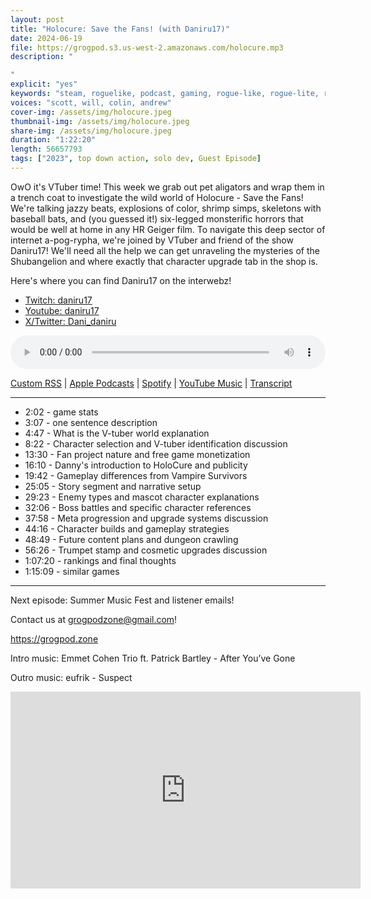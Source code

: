 ```yaml
---
layout: post
title: "Holocure: Save the Fans! (with Daniru17)"
date: 2024-06-19
file: https://grogpod.s3.us-west-2.amazonaws.com/holocure.mp3
description: "

"
explicit: "yes" 
keywords: "steam, roguelike, podcast, gaming, rogue-like, rogue-lite, roguelite"
voices: "scott, will, colin, andrew"
cover-img: /assets/img/holocure.jpeg
thumbnail-img: /assets/img/holocure.jpeg
share-img: /assets/img/holocure.jpeg
duration: "1:22:20"
length: 56657793
tags: ["2023", top down action, solo dev, Guest Episode]
---
```


OwO it's VTuber time! This week we grab out pet aligators and wrap them in a trench coat to investigate the wild world of Holocure - Save the Fans! We're talking jazzy beats, explosions of color, shrimp simps, skeletons with baseball bats, and (you guessed it!) six-legged monsterific horrors that would be well at home in any HR Geiger film. To navigate this deep sector of internet a-pog-rypha, we're joined by VTuber and friend of the show Daniru17! We'll need all the help we can get unraveling the mysteries of the Shubangelion and where exactly that character upgrade tab in the shop is.

Here's where you can find Daniru17 on the interwebz!
* [Twitch: daniru17](https://m.twitch.tv/daniru17/home)
* [Youtube: daniru17](https://www.youtube.com/channel/UC7-eOiKmUrfiZJBhsVpyp-g)
* [X/Twitter: Dani_daniru](https://x.com/Dani_daniru)

  
<div class="container">
  <audio controls style="width: 100%;">
    <source src="https://grogpod.s3.us-west-2.amazonaws.com/holocure.mp3" type="audio/mpeg">
  </audio>
</div>

[Custom RSS](https://grogpod.zone/feed.xml) | [Apple Podcasts](https://podcasts.apple.com/us/podcast/holocure-save-the-fans-with-daniru17/id1650474911?i=1000659543150) | [Spotify](https://open.spotify.com/episode/5VB7Qu1ViRUTKoq5hWRZVQ?si=z9FtG0KvTyayc9vDtkGxUA) | [YouTube Music](https://www.youtube.com/playlist?list=PL-ShOmyMvd4jYFChE6tgj0JYG8RKK4xe0) | [Transcript](https://github.com/ScottBurger/going_rogue_podcast/blob/master/docs/transcripts/holocure.txt)

---
* 2:02 - game stats
* 3:07 - one sentence description
* 4:47 - What is the V-tuber world explanation
* 8:22 - Character selection and V-tuber identification discussion
* 13:30 - Fan project nature and free game monetization
* 16:10 - Danny's introduction to HoloCure and publicity
* 19:42 - Gameplay differences from Vampire Survivors
* 25:05 - Story segment and narrative setup
* 29:23 - Enemy types and mascot character explanations
* 32:06 - Boss battles and specific character references
* 37:58 - Meta progression and upgrade systems discussion
* 44:16 - Character builds and gameplay strategies
* 48:49 - Future content plans and dungeon crawling
* 56:26 - Trumpet stamp and cosmetic upgrades discussion
* 1:07:20 - rankings and final thoughts
* 1:15:09 - similar games





---



Next episode: Summer Music Fest and listener emails!

Contact us at grogpodzone@gmail.com!

https://grogpod.zone

Intro music: Emmet Cohen Trio ft. Patrick Bartley - After You’ve Gone

Outro music: eufrik - Suspect

<div class="embed-responsive embed-responsive-16by9">
<iframe width="560" height="315" src="https://www.youtube.com/embed/jbOTBUs9wTc" title="YouTube video player" frameborder="0" allow="accelerometer; autoplay; clipboard-write; encrypted-media; gyroscope; picture-in-picture" allowfullscreen></iframe>
</div>
